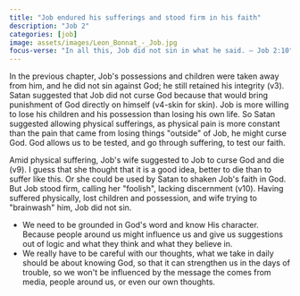 ```yaml
---
title: "Job endured his sufferings and stood firm in his faith"
description: "Job 2"
categories: [job]
image: assets/images/Leon_Bonnat_-_Job.jpg
focus-verse: "In all this, Job did not sin in what he said. – Job 2:10"
---
```


In the previous chapter, Job's possessions and children were taken away from him, and he did not sin against God; he still retained his integrity (v3). Satan suggested that Job did not curse God because that would bring punishment of God directly on himself (v4-skin for skin). Job is more willing to lose his children and his possession than losing his own life. So Satan suggested allowing physical sufferings, as physical pain is more constant than the pain that came from losing things "outside" of Job, he might curse God. God allows us to be tested, and go through suffering, to test our faith.

Amid physical suffering, Job's wife suggested to Job to curse God and die (v9). I guess that she thought that it is a good idea, better to die than to suffer like this. Or she could be used by Satan to shaken Job's faith in God. But Job stood firm, calling her "foolish", lacking discernment (v10). Having suffered physically, lost children and possession, and wife trying to "brainwash" him, Job did not sin.

- We need to be grounded in God's word and know His character. Because people around us might influence us and give us suggestions out of logic and what they think and what they believe in.
- We really have to be careful with our thoughts, what we take in daily should be about knowing God, so that it can strengthen us in the days of trouble, so we won't be influenced by the message the comes from media, people around us, or even our own thoughts.